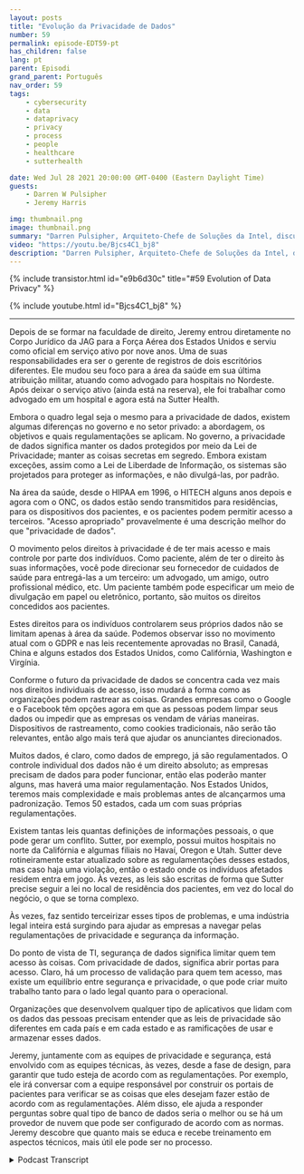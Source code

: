 ```yaml
---
layout: posts
title: "Evolução da Privacidade de Dados"
number: 59
permalink: episode-EDT59-pt
has_children: false
lang: pt
parent: Episodi
grand_parent: Português
nav_order: 59
tags:
    - cybersecurity
    - data
    - dataprivacy
    - privacy
    - process
    - people
    - healthcare
    - sutterhealth

date: Wed Jul 28 2021 20:00:00 GMT-0400 (Eastern Daylight Time)
guests:
    - Darren W Pulsipher
    - Jeremy Harris

img: thumbnail.png
image: thumbnail.png
summary: "Darren Pulsipher, Arquiteto-Chefe de Soluções da Intel, discute o que a privacidade de dados realmente significa e sua direção futura com Jeremy Harris, Advogado Geral Auxiliar - Privacidade/Segurança da Informação, na Sutter Health."
video: "https://youtu.be/Bjcs4C1_bj8"
description: "Darren Pulsipher, Arquiteto-Chefe de Soluções da Intel, discute o que a privacidade de dados realmente significa e sua direção futura com Jeremy Harris, Advogado Geral Auxiliar - Privacidade/Segurança da Informação, na Sutter Health."
---
```


<div>
{% include transistor.html id="e9b6d30c" title="#59 Evolution of Data Privacy" %}

{% include youtube.html id="Bjcs4C1_bj8" %}
</div>

---

Depois de se formar na faculdade de direito, Jeremy entrou diretamente no Corpo Jurídico da JAG para a Força Aérea dos Estados Unidos e serviu como oficial em serviço ativo por nove anos. Uma de suas responsabilidades era ser o gerente de registros de dois escritórios diferentes. Ele mudou seu foco para a área da saúde em sua última atribuição militar, atuando como advogado para hospitais no Nordeste. Após deixar o serviço ativo (ainda está na reserva), ele foi trabalhar como advogado em um hospital e agora está na Sutter Health.

Embora o quadro legal seja o mesmo para a privacidade de dados, existem algumas diferenças no governo e no setor privado: a abordagem, os objetivos e quais regulamentações se aplicam. No governo, a privacidade de dados significa manter os dados protegidos por meio da Lei de Privacidade; manter as coisas secretas em segredo. Embora existam exceções, assim como a Lei de Liberdade de Informação, os sistemas são projetados para proteger as informações, e não divulgá-las, por padrão.

Na área da saúde, desde o HIPAA em 1996, o HITECH alguns anos depois e agora com o ONC, os dados estão sendo transmitidos para residências, para os dispositivos dos pacientes, e os pacientes podem permitir acesso a terceiros. "Acesso apropriado" provavelmente é uma descrição melhor do que "privacidade de dados".

O movimento pelos direitos à privacidade é de ter mais acesso e mais controle por parte dos indivíduos. Como paciente, além de ter o direito às suas informações, você pode direcionar seu fornecedor de cuidados de saúde para entregá-las a um terceiro: um advogado, um amigo, outro profissional médico, etc. Um paciente também pode especificar um meio de divulgação em papel ou eletrônico, portanto, são muitos os direitos concedidos aos pacientes.

Estes direitos para os indivíduos controlarem seus próprios dados não se limitam apenas à área da saúde. Podemos observar isso no movimento atual com o GDPR e nas leis recentemente aprovadas no Brasil, Canadá, China e alguns estados dos Estados Unidos, como Califórnia, Washington e Virgínia.

Conforme o futuro da privacidade de dados se concentra cada vez mais nos direitos individuais de acesso, isso mudará a forma como as organizações podem rastrear as coisas. Grandes empresas como o Google e o Facebook têm opções agora em que as pessoas podem limpar seus dados ou impedir que as empresas os vendam de várias maneiras. Dispositivos de rastreamento, como cookies tradicionais, não serão tão relevantes, então algo mais terá que ajudar os anunciantes direcionados.

Muitos dados, é claro, como dados de emprego, já são regulamentados. O controle individual dos dados não é um direito absoluto; as empresas precisam de dados para poder funcionar, então elas poderão manter alguns, mas haverá uma maior regulamentação. Nos Estados Unidos, teremos mais complexidade e mais problemas antes de alcançarmos uma padronização. Temos 50 estados, cada um com suas próprias regulamentações.

Existem tantas leis quantas definições de informações pessoais, o que pode gerar um conflito. Sutter, por exemplo, possui muitos hospitais no norte da Califórnia e algumas filiais no Havaí, Oregon e Utah. Sutter deve rotineiramente estar atualizado sobre as regulamentações desses estados, mas caso haja uma violação, então o estado onde os indivíduos afetados residem entra em jogo. Às vezes, as leis são escritas de forma que Sutter precise seguir a lei no local de residência dos pacientes, em vez do local do negócio, o que se torna complexo.

Às vezes, faz sentido terceirizar esses tipos de problemas, e uma indústria legal inteira está surgindo para ajudar as empresas a navegar pelas regulamentações de privacidade e segurança da informação.

Do ponto de vista de TI, segurança de dados significa limitar quem tem acesso às coisas. Com privacidade de dados, significa abrir portas para acesso. Claro, há um processo de validação para quem tem acesso, mas existe um equilíbrio entre segurança e privacidade, o que pode criar muito trabalho tanto para o lado legal quanto para o operacional.

Organizações que desenvolvem qualquer tipo de aplicativos que lidam com os dados das pessoas precisam entender que as leis de privacidade são diferentes em cada país e em cada estado e as ramificações de usar e armazenar esses dados.

Jeremy, juntamente com as equipes de privacidade e segurança, está envolvido com as equipes técnicas, às vezes, desde a fase de design, para garantir que tudo esteja de acordo com as regulamentações. Por exemplo, ele irá conversar com a equipe responsável por construir os portais de pacientes para verificar se as coisas que eles desejam fazer estão de acordo com as regulamentações. Além disso, ele ajuda a responder perguntas sobre qual tipo de banco de dados seria o melhor ou se há um provedor de nuvem que pode ser configurado de acordo com as normas. Jeremy descobre que quanto mais se educa e recebe treinamento em aspectos técnicos, mais útil ele pode ser no processo.



<details>
<summary> Podcast Transcript </summary>

<p></p>

</details>
